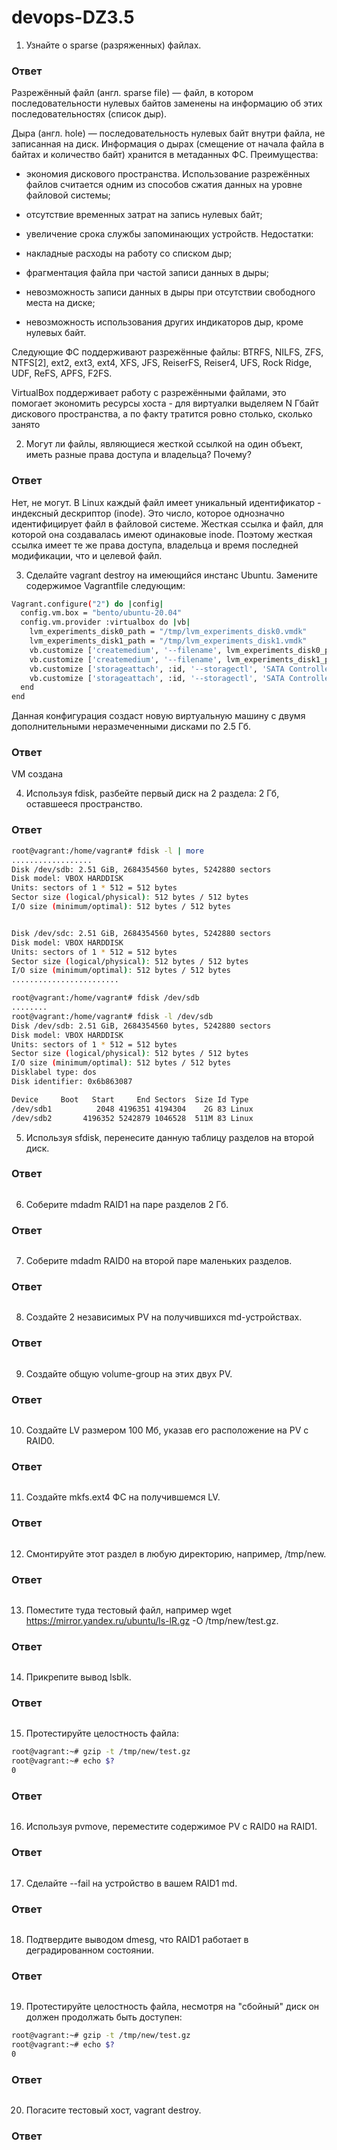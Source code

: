 # devops-DZ3.5
1. Узнайте о sparse (разряженных) файлах.
### Ответ
Разрежённый файл (англ. sparse file) — файл, в котором последовательности нулевых байтов заменены на информацию об этих последовательностях (список дыр).

Дыра (англ. hole) — последовательность нулевых байт внутри файла, не записанная на диск. Информация о дырах (смещение от начала файла в байтах и количество байт) хранится в метаданных ФС.
Преимущества:

- экономия дискового пространства. Использование разрежённых файлов считается одним из способов сжатия данных на уровне файловой системы;
- отсутствие временных затрат на запись нулевых байт;
- увеличение срока службы запоминающих устройств.
Недостатки:

- накладные расходы на работу со списком дыр;
- фрагментация файла при частой записи данных в дыры;
- невозможность записи данных в дыры при отсутствии свободного места на диске;
- невозможность использования других индикаторов дыр, кроме нулевых байт.

Следующие ФС поддерживают разрежённые файлы: BTRFS, NILFS, ZFS, NTFS[2], ext2, ext3, ext4, XFS, JFS, ReiserFS, Reiser4, UFS, Rock Ridge, UDF, ReFS, APFS, F2FS.

VirtualBox  поддерживает работу с разрежёнными файлами, это помогает экономить ресурсы хоста - для виртуалки выделяем N Гбайт дискового пространства, а по факту тратится ровно столько, сколько занято


2. Могут ли файлы, являющиеся жесткой ссылкой на один объект, иметь разные права доступа и владельца? Почему?
### Ответ
Нет, не могут. В Linux каждый файл имеет уникальный идентификатор - индексный дескриптор (inode). Это число, которое однозначно идентифицирует файл в файловой системе. Жесткая ссылка и файл, для которой она создавалась имеют одинаковые inode. Поэтому жесткая ссылка имеет те же права доступа, владельца и время последней модификации, что и целевой файл.

3. Сделайте vagrant destroy на имеющийся инстанс Ubuntu. Замените содержимое Vagrantfile следующим:
```bash
Vagrant.configure("2") do |config|
  config.vm.box = "bento/ubuntu-20.04"
  config.vm.provider :virtualbox do |vb|
    lvm_experiments_disk0_path = "/tmp/lvm_experiments_disk0.vmdk"
    lvm_experiments_disk1_path = "/tmp/lvm_experiments_disk1.vmdk"
    vb.customize ['createmedium', '--filename', lvm_experiments_disk0_path, '--size', 2560]
    vb.customize ['createmedium', '--filename', lvm_experiments_disk1_path, '--size', 2560]
    vb.customize ['storageattach', :id, '--storagectl', 'SATA Controller', '--port', 1, '--device', 0, '--type', 'hdd', '--medium', lvm_experiments_disk0_path]
    vb.customize ['storageattach', :id, '--storagectl', 'SATA Controller', '--port', 2, '--device', 0, '--type', 'hdd', '--medium', lvm_experiments_disk1_path]
  end
end
```
Данная конфигурация создаст новую виртуальную машину с двумя дополнительными неразмеченными дисками по 2.5 Гб.
### Ответ
VM создана 

4. Используя fdisk, разбейте первый диск на 2 раздела: 2 Гб, оставшееся пространство.
### Ответ
```bash
root@vagrant:/home/vagrant# fdisk -l | more
..................
Disk /dev/sdb: 2.51 GiB, 2684354560 bytes, 5242880 sectors
Disk model: VBOX HARDDISK
Units: sectors of 1 * 512 = 512 bytes
Sector size (logical/physical): 512 bytes / 512 bytes
I/O size (minimum/optimal): 512 bytes / 512 bytes


Disk /dev/sdc: 2.51 GiB, 2684354560 bytes, 5242880 sectors
Disk model: VBOX HARDDISK
Units: sectors of 1 * 512 = 512 bytes
Sector size (logical/physical): 512 bytes / 512 bytes
I/O size (minimum/optimal): 512 bytes / 512 bytes
........................

root@vagrant:/home/vagrant# fdisk /dev/sdb
........
root@vagrant:/home/vagrant# fdisk -l /dev/sdb
Disk /dev/sdb: 2.51 GiB, 2684354560 bytes, 5242880 sectors
Disk model: VBOX HARDDISK
Units: sectors of 1 * 512 = 512 bytes
Sector size (logical/physical): 512 bytes / 512 bytes
I/O size (minimum/optimal): 512 bytes / 512 bytes
Disklabel type: dos
Disk identifier: 0x6b863087

Device     Boot   Start     End Sectors  Size Id Type
/dev/sdb1          2048 4196351 4194304    2G 83 Linux
/dev/sdb2       4196352 5242879 1046528  511M 83 Linux
```

5. Используя sfdisk, перенесите данную таблицу разделов на второй диск.
### Ответ
```bash
```

6. Соберите mdadm RAID1 на паре разделов 2 Гб.
### Ответ
```bash
```

7. Соберите mdadm RAID0 на второй паре маленьких разделов.
### Ответ
```bash
```

8. Создайте 2 независимых PV на получившихся md-устройствах.
### Ответ
```bash
```

9. Создайте общую volume-group на этих двух PV.
### Ответ
```bash
```

10. Создайте LV размером 100 Мб, указав его расположение на PV с RAID0.
### Ответ
```bash
```

11. Создайте mkfs.ext4 ФС на получившемся LV.
### Ответ
```bash
```

12. Смонтируйте этот раздел в любую директорию, например, /tmp/new.
### Ответ
```bash
```

13. Поместите туда тестовый файл, например wget https://mirror.yandex.ru/ubuntu/ls-lR.gz -O /tmp/new/test.gz.
### Ответ
```bash
```

14. Прикрепите вывод lsblk.
### Ответ
```bash
```

15. Протестируйте целостность файла:
```bash
root@vagrant:~# gzip -t /tmp/new/test.gz
root@vagrant:~# echo $?
0
```
### Ответ
```bash
```

16. Используя pvmove, переместите содержимое PV с RAID0 на RAID1.
### Ответ
```bash
```

17. Сделайте --fail на устройство в вашем RAID1 md.
### Ответ
```bash
```

18. Подтвердите выводом dmesg, что RAID1 работает в деградированном состоянии.
### Ответ
```bash
```

19. Протестируйте целостность файла, несмотря на "сбойный" диск он должен продолжать быть доступен:
```bash
root@vagrant:~# gzip -t /tmp/new/test.gz
root@vagrant:~# echo $?
0
```
### Ответ
```bash
```

20. Погасите тестовый хост, vagrant destroy.
### Ответ
```bash
```
